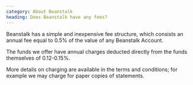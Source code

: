 ```yaml
---
category: About Beanstalk
heading: Does Beanstalk have any fees?
---
```


Beanstalk has a simple and inexpensive fee structure, which consists an annual fee equal to 0.5% of the value of any Beanstalk Account.

The funds we offer have annual charges deducted directly from the funds themselves of 0.12-0.15%.

More details on charging are available in the terms and conditions; for example we may charge for paper copies of statements.